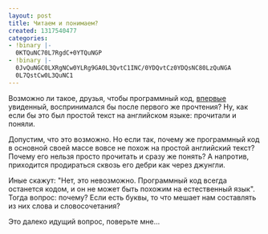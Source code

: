 ```yaml
---
layout: post
title: Читаем и понимаем?
created: 1317540477
categories:
- !binary |-
  0KTQuNC70L7RgdC+0YTQuNGP
- !binary |-
  0JvQuNGC0LXRgNCw0YLRg9GA0L3QvtC1INC/0YDQvtCz0YDQsNC80LzQuNGA
  0L7QstCw0L3QuNC1
---
```

<!--break-->
Возможно ли такое, друзья, чтобы программный код, <ins>впервые</ins> увиденный, воспринимался бы после первого же прочтения? Ну, как если бы это был простой текст на английском языке: прочитали и поняли.

Допустим, что это возможно. Но если так, почему же программный код в основной своей массе вовсе не похож на простой английский текст? Почему его нельзя просто прочитать и сразу же понять? А напротив, приходится продираться сквозь его дебри как через джунгли.

Иные скажут: "Нет, это невозможно. Программный код всегда останется кодом, и он не может быть похожим на естественный язык". Тогда вопрос: почему? Если есть буквы, то что мешает нам составлять из них слова и словосочетания?

Это далеко идущий вопрос, поверьте мне...
